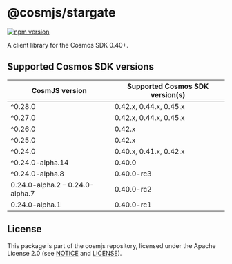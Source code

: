 # @cosmjs/stargate

[![npm version](https://img.shields.io/npm/v/@cosmjs/stargate.svg)](https://www.npmjs.com/package/@cosmjs/stargate)

A client library for the Cosmos SDK 0.40+.

## Supported Cosmos SDK versions

| CosmJS version                  | Supported Cosmos SDK version(s) |
| ------------------------------- | ------------------------------- |
| ^0.28.0                         | 0.42.x, 0.44.x, 0.45.x          |
| ^0.27.0                         | 0.42.x, 0.44.x, 0.45.x          |
| ^0.26.0                         | 0.42.x                          |
| ^0.25.0                         | 0.42.x                          |
| ^0.24.0                         | 0.40.x, 0.41.x, 0.42.x          |
| ^0.24.0-alpha.14                | 0.40.0                          |
| ^0.24.0-alpha.8                 | 0.40.0-rc3                      |
| 0.24.0-alpha.2 – 0.24.0-alpha.7 | 0.40.0-rc2                      |
| 0.24.0-alpha.1                  | 0.40.0-rc1                      |

## License

This package is part of the cosmjs repository, licensed under the Apache License
2.0 (see [NOTICE](https://github.com/cosmos/cosmjs/blob/main/NOTICE) and
[LICENSE](https://github.com/cosmos/cosmjs/blob/main/LICENSE)).
